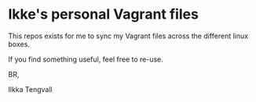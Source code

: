 # Ikke's personal Vagrant files

This repos exists for me to sync my Vagrant files across the different
linux boxes.

If you find something useful, feel free to re-use.

BR,

Ilkka Tengvall

